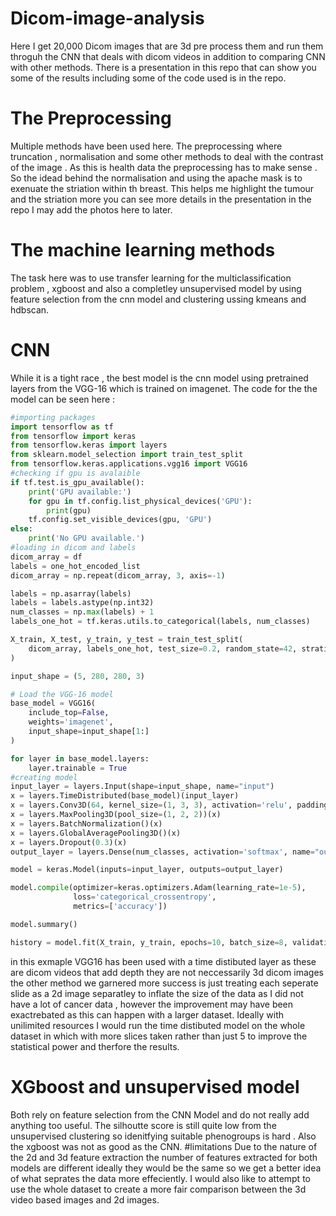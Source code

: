 # Dicom-image-analysis
Here I get 20,000 Dicom images that are 3d pre process them and run them throguh the CNN that deals with dicom videos in addition to comparing CNN with other methods. There is a presentation
in this repo that can show you some of the results including some of the code used is in the repo. 
# The Preprocessing
Multiple methods have been used here. The preprocessing where truncation , normalisation and some other methods to deal with the contrast of the image . As this is health
data the preprocessing has to make sense . So the idead behind the normalisation and using the apache mask is to exenuate the striation within th breast. This helps me
highlight the tumour and the striation more you can see more details in the presentation in the repo I may add the photos here to later.
# The machine learning methods
The task here was to use transfer learning for the multiclassification problem , xgboost and also a completley unsupervised model by using feature selection from 
the cnn model and clustering ussing kmeans and hdbscan. 
# CNN 
While it is a tight race , the best model is the cnn model using pretrained layers from the VGG-16 which is trained on imagenet. The code for the the model can be seen 
here : 
```python
#importing packages
import tensorflow as tf
from tensorflow import keras
from tensorflow.keras import layers
from sklearn.model_selection import train_test_split
from tensorflow.keras.applications.vgg16 import VGG16
#checking if gpu is avalaible
if tf.test.is_gpu_available():
    print('GPU available:')
    for gpu in tf.config.list_physical_devices('GPU'):
        print(gpu)
    tf.config.set_visible_devices(gpu, 'GPU')
else:
    print('No GPU available.')
#loading in dicom and labels
dicom_array = df
labels = one_hot_encoded_list
dicom_array = np.repeat(dicom_array, 3, axis=-1)

labels = np.asarray(labels)
labels = labels.astype(np.int32)
num_classes = np.max(labels) + 1
labels_one_hot = tf.keras.utils.to_categorical(labels, num_classes)

X_train, X_test, y_train, y_test = train_test_split(
    dicom_array, labels_one_hot, test_size=0.2, random_state=42, stratify=labels
)

input_shape = (5, 280, 280, 3)

# Load the VGG-16 model
base_model = VGG16(
    include_top=False,
    weights='imagenet',
    input_shape=input_shape[1:]
)

for layer in base_model.layers:
    layer.trainable = True
#creating model
input_layer = layers.Input(shape=input_shape, name="input")
x = layers.TimeDistributed(base_model)(input_layer)
x = layers.Conv3D(64, kernel_size=(1, 3, 3), activation='relu', padding='same')(x)
x = layers.MaxPooling3D(pool_size=(1, 2, 2))(x)
x = layers.BatchNormalization()(x)
x = layers.GlobalAveragePooling3D()(x)
x = layers.Dropout(0.3)(x)
output_layer = layers.Dense(num_classes, activation='softmax', name="output")(x)

model = keras.Model(inputs=input_layer, outputs=output_layer)

model.compile(optimizer=keras.optimizers.Adam(learning_rate=1e-5),
              loss='categorical_crossentropy',
              metrics=['accuracy'])

model.summary()

history = model.fit(X_train, y_train, epochs=10, batch_size=8, validation_split=0.2)
```
in this exmaple VGG16 has been used with a time distibuted layer as these are dicom videos that add depth they are not neccessarily 3d dicom images the other method we garnered
more success is just treating each seperate slide as a 2d image separatley to inflate the size of the data as I did not have a lot of cancer data , however the improvement may have been 
exactrebated as this can happen with a larger dataset. Ideally with unilimited resources I would run the time distibuted model on the whole dataset in which with more slices taken rather 
than just 5 to improve the statistical power and therfore the results.
# XGboost and unsupervised model
Both rely on feature selection from the CNN Model and do not really add anything too useful. The silhoutte score is still quite low from the unsupervised clustering
so idenitfying suitable phenogroups is hard . Also the xgboost was not as good as the CNN.
#limitations 
Due to the nature of the 2d and 3d feature extraction the number of features extracted for both models are different ideally they would be the same 
so we get a better idea of what seprates the data more effeciently. I would also like to attempt to use the whole dataset to create a more fair comparison between the 3d video based 
images and 2d images.

